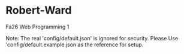 # Robert-Ward
Fa26 Web Programming 1

Note: The real 'config/default.json' is ignored for security.
Please Use 'config/default.example.json as the reference for setup.
